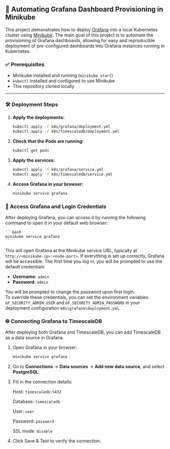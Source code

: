 ## 🚀 Automating Grafana Dashboard Provisioning in Minikube

This project demonstrates how to deploy [Grafana](https://grafana.com/) into a local Kubernetes cluster using [Minikube](https://minikube.sigs.k8s.io/). The main goal of this project is to automate the provisioning of Grafana dashboards, allowing for easy and reproducible deployment of pre-configured dashboards into Grafana instances running in Kubernetes.

### ✅ Prerequisites

- Minikube installed and running (`minikube start`)
- `kubectl` installed and configured to use Minikube
- This repository cloned locally

---

### 🛠️ Deployment Steps

1. **Apply the deployments:**

   ```bash
   kubectl apply -f k8s/grafana/deployment.yml
   kubectl apply -f k8s/timescaledb/deployment.yml
   ```

2. **Check that the Pods are running:**

    ```bash
    kubectl get pods
    ```

3. **Apply the services:**

    ```bash
    kubectl apply -f k8s/grafana/service.yml
    kubectl apply -f k8s/timescaledb/service.yml
    ```

4. **Access Grafana in your browser:**

    ```bash
    minikube service grafana
    ```

### 🔐 Access Grafana and Login Credentials

After deploying Grafana, you can access it by running the following command to open it in your default web browser:

    ```bash
    minikube service grafana
    ```

This will open Grafana at the Minikube service URL, typically at `http://<minikube-ip>:<node-port>`. If everything is set up correctly, Grafana will be accessible. The first time you log in, you will be prompted to use the default credentials:

- **Username:** `admin`  
- **Password:** `admin`

You will be prompted to change the password upon first login.  
To override these credentials, you can set the environment variables `GF_SECURITY_ADMIN_USER` and `GF_SECURITY_ADMIN_PASSWORD` in your deployment configuration `k8s\grafana\deployment.yml`.

### 🌐 Connecting Grafana to TimescaleDB

After deploying both Grafana and TimescaleDB, you can add TimescaleDB as a data source in Grafana.

1. Open Grafana in your browser:
   ```bash
   minikube service grafana
   ```

2. Go to **Connections** → **Data sources** → **Add new data source**, and select **PostgreSQL**.

3. Fill in the connection details:

    Host: `timescaledb:5432`

    Database: `timescaledb`

    User: `user`

    Password: `password`

    SSL mode: `disable`

4. Click Save & Test to verify the connection.